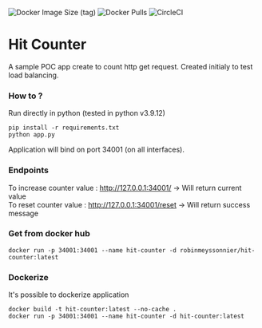 ![Docker Image Size (tag)](https://img.shields.io/docker/image-size/robinmeyssonnier/hit-counter/latest)
![Docker Pulls](https://img.shields.io/docker/pulls/robinmeyssonnier/hit-counter)
![CircleCI](https://img.shields.io/circleci/build/github/rmeyssonnier/hit-counter)

# Hit Counter

A sample POC app create to count http get request. Created initialy to test load balancing.

### How to ?
Run directly in python (tested in python v3.9.12)
```
pip install -r requirements.txt
python app.py
```

Application will bind on port 34001 (on all interfaces).

### Endpoints
To increase counter value : http://127.0.0.1:34001/ -> Will return current value  
To reset counter value : http://127.0.0.1:34001/reset -> Will return success message

### Get from docker hub
```
docker run -p 34001:34001 --name hit-counter -d robinmeyssonnier/hit-counter:latest
````

### Dockerize
It's possible to dockerize application
```
docker build -t hit-counter:latest --no-cache .
docker run -p 34001:34001 --name hit-counter -d hit-counter:latest
````
